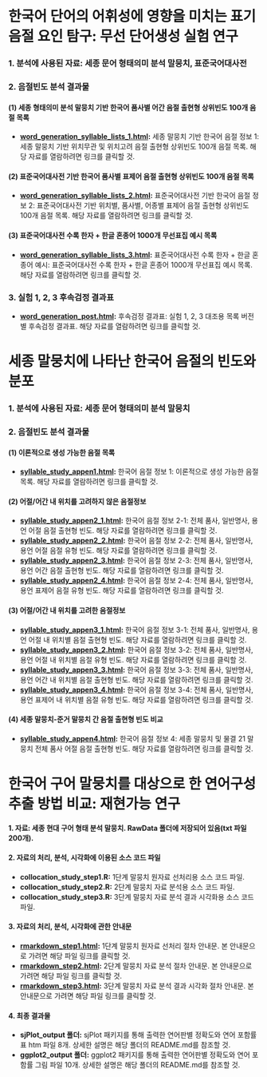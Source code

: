 한국어 단어의 어휘성에 영향을 미치는 표기음절 요인 탐구: 무선 단어생성 실험 연구
====================

### 1. 분석에 사용된 자료: 세종 문어 형태의미 분석 말뭉치, 표준국어대사전

### 2. 음절빈도 분석 결과물

#### (1) 세종 형태의미 분석 말뭉치 기반 한국어 품사별 어간 음절 출현형 상위빈도 100개 음절 목록
* **[word_generation_syllable_lists_1.html](http://cognitivepsychology.github.io/cognitive_psychology/word_generation_syllable_lists_1.html):** 세종 말뭉치 기반 한국어 음절 정보 1: 세종 말뭉치 기반 위치무관 및 위치고려 음절 출현형 상위빈도 100개 음절 목록. 해당 자료를 열람하려면 링크를 클릭할 것.

#### (2) 표준국어대사전 기반 한국어 품사별 표제어 음절 출현형 상위빈도 100개 음절 목록
* **[word_generation_syllable_lists_2.html](http://cognitivepsychology.github.io/cognitive_psychology/word_generation_syllable_lists_2.html):** 표준국어대사전 기반 한국어 음절 정보 2: 표준국어대사전 기반 위치별, 품사별, 어종별 표제어 음절 출현형 상위빈도 100개 음절 목록. 해당 자료를 열람하려면 링크를 클릭할 것.

#### (3) 표준국어대사전 수록 한자 + 한글 혼종어 1000개 무선표집 예시 목록
* **[word_generation_syllable_lists_3.html](http://cognitivepsychology.github.io/cognitive_psychology/word_generation_syllable_lists_3.html):** 표준국어대사전 수록 한자 + 한글 혼종어 예시: 표준국어대사전 수록 한자 + 한글 혼종어 1000개 무선표집 예시 목록. 해당 자료를 열람하려면 링크를 클릭할 것.

### 3. 실험 1, 2, 3 후속검정 결과표
* **[word_generation_post.html](http://cognitivepsychology.github.io/cognitive_psychology/word_generation_post.html):** 후속검정 결과표: 실험 1, 2, 3 대조용 목록 버전별 후속검정 결과표. 해당 자료를 열람하려면 링크를 클릭할 것.



세종 말뭉치에 나타난 한국어 음절의 빈도와 분포
====================

### 1. 분석에 사용된 자료: 세종 문어 형태의미 분석 말뭉치

### 2. 음절빈도 분석 결과물

#### (1) 이론적으로 생성 가능한 음절 목록
* **[syllable_study_appen1.html](http://cognitivepsychology.github.io/cognitive_psychology/syllable_study_appen1.html):** 한국어 음절 정보 1: 이론적으로 생성 가능한 음절 목록. 해당 자료를 열람하려면 링크를 클릭할 것.

#### (2) 어절/어간 내 위치를 고려하지 않은 음절정보
* **[syllable_study_appen2_1.html](http://cognitivepsychology.github.io/cognitive_psychology/syllable_study_appen2_1.html):** 한국어 음절 정보 2-1: 전체 품사, 일반명사, 용언 어절 음절 출현형 빈도. 해당 자료를 열람하려면 링크를 클릭할 것.
* **[syllable_study_appen2_2.html](http://cognitivepsychology.github.io/cognitive_psychology/syllable_study_appen2_2.html):** 한국어 음절 정보 2-2: 전체 품사, 일반명사, 용언 어절 음절 유형 빈도. 해당 자료를 열람하려면 링크를 클릭할 것.
* **[syllable_study_appen2_3.html](http://cognitivepsychology.github.io/cognitive_psychology/syllable_study_appen2_3.html):** 한국어 음절 정보 2-3: 전체 품사, 일반명사, 용언 어간 음절 출현형 빈도. 해당 자료를 열람하려면 링크를 클릭할 것.
* **[syllable_study_appen2_4.html](http://cognitivepsychology.github.io/cognitive_psychology/syllable_study_appen2_4.html):** 한국어 음절 정보 2-4: 전체 품사, 일반명사, 용언 표제어 음절 유형 빈도. 해당 자료를 열람하려면 링크를 클릭할 것.

#### (3) 어절/어간 내 위치를 고려한 음절정보 
* **[syllable_study_appen3_1.html](http://cognitivepsychology.github.io/cognitive_psychology/syllable_study_appen3_1.html):** 한국어 음절 정보 3-1: 전체 품사, 일반명사, 용언 어절 내 위치별 음절 출현형 빈도. 해당 자료를 열람하려면 링크를 클릭할 것.
* **[syllable_study_appen3_2.html](http://cognitivepsychology.github.io/cognitive_psychology/syllable_study_appen3_2.html):** 한국어 음절 정보 3-2: 전체 품사, 일반명사, 용언 어절 내 위치별 음절 유형 빈도. 해당 자료를 열람하려면 링크를 클릭할 것.
* **[syllable_study_appen3_3.html](http://cognitivepsychology.github.io/cognitive_psychology/syllable_study_appen3_3.html):** 한국어 음절 정보 3-3: 전체 품사, 일반명사, 용언 어간 내 위치별 음절 출현형 빈도. 해당 자료를 열람하려면 링크를 클릭할 것.
* **[syllable_study_appen3_4.html](http://cognitivepsychology.github.io/cognitive_psychology/syllable_study_appen3_4.html):** 한국어 음절 정보 3-4: 전체 품사, 일반명사, 용언 표제어 내 위치별 음절 유형 빈도. 해당 자료를 열람하려면 링크를 클릭할 것.

#### (4) 세종 말뭉치-준거 말뭉치 간 음절 출현형 빈도 비교
* **[syllable_study_appen4.html](http://cognitivepsychology.github.io/cognitive_psychology/syllable_study_appen4.html):** 한국어 음절 정보 4: 세종 말뭉치 및 물결 21 말뭉치 전체 품사 어절 음절 출현형 빈도. 해당 자료를 열람하려면 링크를 클릭할 것.

 
   
  
﻿한국어 구어 말뭉치를 대상으로 한 연어구성 추출 방법 비교: 재현가능 연구
====================

#### 1. 자료: 세종 현대 구어 형태 분석 말뭉치. RawData 폴더에 저장되어 있음(txt 파일 200개).

#### 2. 자료의 처리, 분석, 시각화에 이용된 소스 코드 파일
  * **collocation_study_step1.R:** 1단계 말뭉치 원자료 선처리용 소스 코드 파일.
  * **collocation_study_step2.R:** 2단계 말뭉치 자료 분석용 소스 코드 파일.
  * **collocation_study_step3.R:** 3단계 말뭉치 자료 분석 결과 시각화용 소스 코드 파일.

#### 3. 자료의 처리, 분석, 시각화에 관한 안내문
  * **[rmarkdown_step1.html](https://rawgit.com/cognitivepsychology/cognitive_psychology/master/rmarkdown_step1.html):** 1단계 말뭉치 원자료 선처리 절차 안내문. 본 안내문으로 가려면 해당 파일 링크를 클릭할 것.
  * **[rmarkdown_step2.html](https://rawgit.com/cognitivepsychology/cognitive_psychology/master/rmarkdown_step2.html):** 2단계 말뭉치 자료 분석 절차 안내문. 본 안내문으로 가려면 해당 파일 링크를 클릭할 것.
  * **[rmarkdown_step3.html](https://rawgit.com/cognitivepsychology/cognitive_psychology/master/rmarkdown_step3.html):** 3단계 말뭉치 자료 분석 결과 시각화 절차 안내문. 본 안내문으로 가려면 해당 파일 링크를 클릭할 것.

#### 4. 최종 결과물
  * **sjPlot_output 폴더:** sjPlot 패키지를 통해 출력한 연어판별 정확도와 연어 포함률 표 htm 파일 8개. 상세한 설명은 해당 폴더의 README.md를 참조할 것.
  * **ggplot2_output 폴더:** ggplot2 패키지를 통해 출력한 연어판별 정확도와 연어 포함률 그림 파일 10개. 상세한 설명은 해당 폴더의 README.md를 참조할 것.
